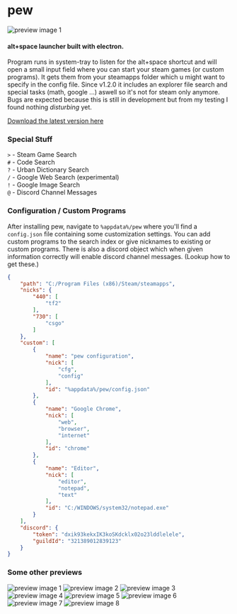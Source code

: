 # pew
![preview image 1](https://puu.sh/AxB7h.png)

#### alt+space launcher built with electron.

Program runs in system-tray to listen for the alt+space shortcut and will open a small input field where you can start your steam games (or custom programs). It gets them from your steamapps folder which u might want to specify in the config file. Since v1.2.0 it includes an explorer file search and special tasks (math, google ...) aswell so it's not for steam only anymore. Bugs are expected because this is still in development but from my testing I found nothing *disturbing* yet. 

[Download the latest version here](https://github.com/bakapear/pew/releases)

### Special Stuff
`>` - Steam Game Search <br>
`#` - Code Search <br>
`?` - Urban Dictionary Search <br>
`/` - Google Web Search (experimental) <br>
`!` - Google Image Search <br>
`@` - Discord Channel Messages <br>

### Configuration / Custom Programs

After installing pew, navigate to `%appdata%/pew` where you'll find a `config.json` file containing some customization settings.
You can add custom programs to the search index or give nicknames to existing or custom programs. There is also a discord object which when given information correctly will enable discord channel messages. (Lookup how to get these.)
```json
{
    "path": "C:/Program Files (x86)/Steam/steamapps",
    "nicks": {
        "440": [
            "tf2"
        ],
        "730": [
            "csgo"
        ]
    },
    "custom": [
        {
            "name": "pew configuration",
            "nick": [
                "cfg",
                "config"
            ],
            "id": "%appdata%/pew/config.json"
        },
        {
            "name": "Google Chrome",
            "nick": [
                "web",
                "browser",
                "internet"
            ],
            "id": "chrome"
        },
        {
            "name": "Editor",
            "nick": [
                "editor",
                "notepad",
                "text"
            ],
            "id": "C:/WINDOWS/system32/notepad.exe"
        }
    ],
    "discord": {
        "token": "dxik93kekxIK3koSKdcklx02o23lddlelele",
        "guildId": "321389012839123"
    }
}
```

### Some other previews

![preview image 1](https://puu.sh/AsBpE.png)
![preview image 2](https://puu.sh/AsBsu.png)
![preview image 3](https://puu.sh/AsBqR.png)
![preview image 4](https://puu.sh/AsBrP.png)
![preview image 5](https://puu.sh/AsBAd.png)
![preview image 6](https://puu.sh/AxB4n.png)
![preview image 7](https://puu.sh/AFM0y.png)
![preview image 8](https://puu.sh/AFM2V.png)
